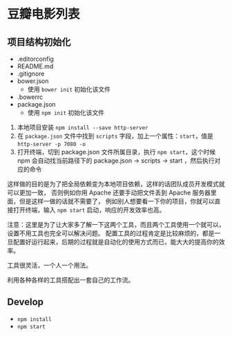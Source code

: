 # 豆瓣电影列表

## 项目结构初始化

- .editorconfig
- README.md
- .gitignore
- bower.json
  + 使用 `bower init` 初始化该文件
- .bowerrc
- package.json
  + 使用 `npm init` 初始化该文件

1. 本地项目安装 `npm install --save http-server`
2. 在 `package.json` 文件中找到 `scripts` 字段，加上一个属性：`start`，值是 `http-server -p 7080 -o`
3. 打开终端，切到 package.json 文件所属目录，执行 `npm start`，这个时候 npm 会自动找当前路径下的 package.json -> scripts -> start ，然后执行对应的命令

这样做的目的是为了把全局依赖变为本地项目依赖，这样的话团队成员开发模式就可以更加一致，
否则例如你用 Apache 还要手动把文件丢到 Apache 服务器里面，但是这样一做的话就不需要了，
例如别人想要看一下你的项目，你就可以直接打开终端，输入 `npm start` 启动，响应的开发效率也高。

注意：这里是为了让大家多了解一下这两个工具，而且两个工具使用一个就可以，设置不用工具也完全可以解决问题。
配置工具的过程肯定是比较麻烦的，都是一旦配置好运行起来，后期的过程就是自动化的使用方式而已，能大大的提高你的效率。

工具很灵活，一个人一个用法。

利用各种各样的工具搭配出一套自己的工作流。

## Develop

- `npm install`
- `npm start`
